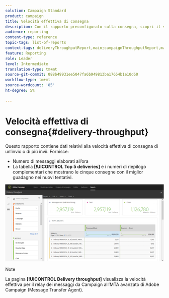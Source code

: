```yaml
---
solution: Campaign Standard
product: campaign
title: Velocità effettiva di consegna
description: Con il rapporto preconfigurato sulla consegna, scopri il successo della consegna.
audience: reporting
content-type: reference
topic-tags: list-of-reports
context-tags: deliveryThroughputReport,main;campaignThroughputReport,main;programThroughputReport,main
feature: Reporting
role: Leader
level: Intermediate
translation-type: tm+mt
source-git-commit: 088b49931ee5047fa6b949813ba17654b1e10d60
workflow-type: tm+mt
source-wordcount: '85'
ht-degree: 5%

---
```



# Velocità effettiva di consegna{#delivery-throughput}

Questo rapporto contiene dati relativi alla velocità effettiva di consegna di un’invio o di più invii. Fornisce:

* Numero di messaggi elaborati all’ora
* La tabella **[!UICONTROL Top 5 deliveries]** e i numeri di riepilogo complementari che mostrano le cinque consegne con il miglior guadagno nei nuovi tentativi.

![](assets/delivery_reports_1.png)

>[!NOTE]
>
>La pagina **[!UICONTROL Delivery throughput]** visualizza la velocità effettiva per il relay dei messaggi da Campaign all’MTA avanzato di Adobe Campaign (Message Transfer Agent).
